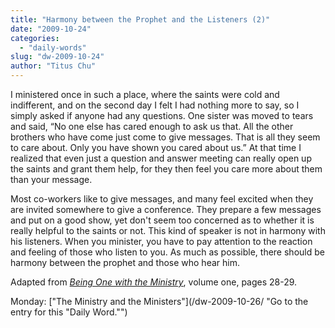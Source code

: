 ```yaml
---
title: "Harmony between the Prophet and the Listeners (2)"
date: "2009-10-24"
categories: 
  - "daily-words"
slug: "dw-2009-10-24"
author: "Titus Chu"
---
```


I ministered once in such a place, where the saints were cold and indifferent, and on the second day I felt I had nothing more to say, so I simply asked if anyone had any questions. One sister was moved to tears and said, “No one else has cared enough to ask us that. All the other brothers who have come just come to give messages. That is all they seem to care about. Only you have shown you cared about us.” At that time I realized that even just a question and answer meeting can really open up the saints and grant them help, for they then feel you care more about them than your message.

Most co-workers like to give messages, and many feel excited when they are invited somewhere to give a conference. They prepare a few messages and put on a good show, yet don't seem too concerned as to whether it is really helpful to the saints or not. This kind of speaker is not in harmony with his listeners. When you minister, you have to pay attention to the reaction and feeling of those who listen to you. As much as possible, there should be harmony between the prophet and those who hear him.

Adapted from [_Being One with the Ministry_](/book-one-with-the-ministry-vol-1/ "Go to the entry for this book."), volume one, pages 28-29.

Monday: ["The Ministry and the Ministers"](/dw-2009-10-26/ "Go to the entry for this "Daily Word."")
